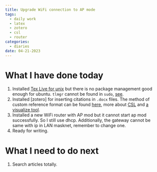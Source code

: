 ```yaml
---
title: Upgrade WiFi connection to AP mode
tags:
  - daily work
  - latex
  - zotero
  - csl
  - router
categories:
  - diaries
date: 04-21-2023
---
```

# What I have done today

1. Installed [Tex Live for unix](https://www.tug.org/texlive/quickinstall.html) but there is no package management good enough for ubuntu. `tlmgr` cannot be found in `sudo`, [see](https://tex.stackexchange.com/questions/203874/sudo-does-not-find-tlmgr).
2. Installed [zotero] for inserting citations in `.docx` files. The method of custom reference format can be found [here](https://blog.csdn.net/baidu_39389949/article/details/115867377), more about [CSL](https://docs.citationstyles.org/en/stable/) and [a visualize tool](https://editor.citationstyles.org/visualEditor/).
3. Installed a new WiFi router with AP mod but it cannot start ap mod successfully. So I still use dhcp. Additionally, the gateway cannot be same with ip in LAN masknet, remember to change one.
4. Ready for writing. 

# What I need to do next

1. Search articles totally.